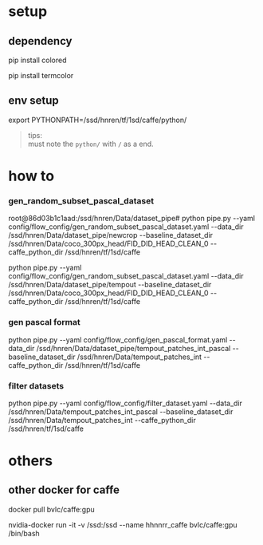 # setup

## dependency
 
pip install colored

pip install termcolor

## env setup

export PYTHONPATH=/ssd/hnren/tf/1sd/caffe/python/

> tips:\
  must note the `python/` with `/` as a end.



# how to

### gen_random_subset_pascal_dataset 


root@86d03b1c1aad:/ssd/hnren/Data/dataset_pipe# python pipe.py --yaml config/flow_config/gen_random_subset_pascal_dataset.yaml --data_dir /ssd/hnren/Data/dataset_pipe/newcrop --baseline_dataset_dir /ssd/hnren/Data/coco_300px_head/FID_DID_HEAD_CLEAN_0 --caffe_python_dir /ssd/hnren/tf/1sd/caffe


python pipe.py --yaml config/flow_config/gen_random_subset_pascal_dataset.yaml --data_dir /ssd/hnren/Data/dataset_pipe/tempout --baseline_dataset_dir /ssd/hnren/Data/coco_300px_head/FID_DID_HEAD_CLEAN_0 --caffe_python_dir /ssd/hnren/tf/1sd/caffe

### gen pascal format
python pipe.py --yaml config/flow_config/gen_pascal_format.yaml --data_dir /ssd/hnren/Data/dataset_pipe/tempout_patches_int_pascal --baseline_dataset_dir /ssd/hnren/Data/tempout_patches_int --caffe_python_dir /ssd/hnren/tf/1sd/caffe

### filter datasets
python pipe.py --yaml config/flow_config/filter_dataset.yaml --data_dir /ssd/hnren/Data/tempout_patches_int_pascal --baseline_dataset_dir /ssd/hnren/Data/tempout_patches_int --caffe_python_dir /ssd/hnren/tf/1sd/caffe


# others

## other docker for caffe

docker pull bvlc/caffe:gpu

nvidia-docker run -it -v /ssd:/ssd --name hhnnrr_caffe bvlc/caffe:gpu /bin/bash